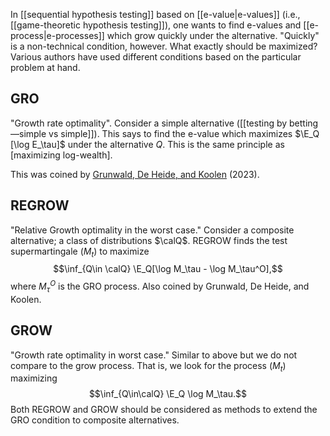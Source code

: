 
In [[sequential hypothesis testing]] based on [[e-value|e-values]] (i.e., [[game-theoretic hypothesis testing]]), one wants to find e-values and [[e-process|e-processes]] which grow quickly under the alternative. "Quickly" is a non-technical condition, however. What exactly should be maximized? Various authors have used different conditions based on the particular problem at hand. 

## GRO 

"Growth rate optimality". Consider a simple alternative ([[testing by betting—simple vs simple]]). This says to find the e-value which maximizes $\E_Q [\log E_\tau]$ under the alternative $Q$. This is the same principle as [maximizing log-wealth].

This was coined by [Grunwald, De Heide, and Koolen](https://arxiv.org/abs/1906.07801) (2023). 

## REGROW 

"Relative Growth optimality in the worst case." Consider a composite alternative; a class of distributions $\calQ$. REGROW finds the test supermartingale $(M_t)$ to maximize 
$$\inf_{Q\in \calQ} \E_Q[\log M_\tau - \log M_\tau^O],$$
where $M_\tau^O$ is the GRO process. Also coined by Grunwald, De Heide, and Koolen. 

## GROW 

"Growth rate optimality in worst case."
Similar to above but we do not compare to the grow process. That is, we look for the process $(M_t)$ maximizing $$\inf_{Q\in\calQ} \E_Q \log M_\tau.$$Both REGROW and GROW should be considered as methods to extend the GRO condition to composite alternatives.  

